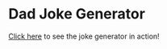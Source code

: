 # Dad Joke Generator
[Click here](https://danielecollins.github.io/Dad-Joke-Generator/) to see the joke generator in action!
